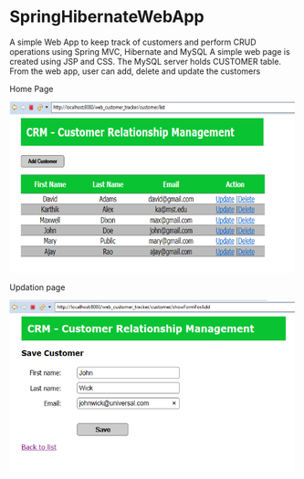 # SpringHibernateWebApp
A simple Web App to keep track of customers and perform CRUD operations using Spring MVC, Hibernate and MySQL
A simple web page is created using JSP and CSS. The MySQL server holds CUSTOMER table. From the web app, user can add, delete and update the customers

Home Page

<img src="screenshots/screenshot1.png" width="500" height="300"/>

Updation page

<img src="screenshots/screenshot2.png" width="500" height="300"/>
